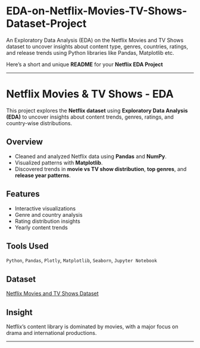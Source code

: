 # EDA-on-Netflix-Movies-TV-Shows-Dataset-Project
An Exploratory Data Analysis (EDA) on the Netflix Movies and TV Shows dataset to uncover insights about content type, genres, countries, ratings, and release trends using Python libraries like Pandas, Matplotlib etc.

Here’s a short and unique **README** for your **Netflix EDA Project** 

---

#  Netflix Movies & TV Shows - EDA

This project explores the **Netflix dataset** using **Exploratory Data Analysis (EDA)** to uncover insights about content trends, genres, ratings, and country-wise distributions.

##  Overview

* Cleaned and analyzed Netflix data using **Pandas** and **NumPy**.
* Visualized patterns with **Matplotlib**.
* Discovered trends in **movie vs TV show distribution**, **top genres**, and **release year patterns**.

## Features

* Interactive visualizations
* Genre and country analysis
* Rating distribution insights
* Yearly content trends

## Tools Used

`Python`, `Pandas`, `Plotly`, `Matplotlib`, `Seaborn`, `Jupyter Notebook`

## Dataset

[Netflix Movies and TV Shows Dataset](https://www.kaggle.com/datasets/shivamb/netflix-shows)

## Insight

Netflix’s content library is dominated by movies, with a major focus on drama and international productions.

---


